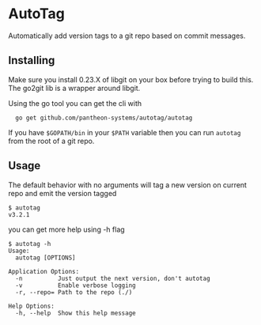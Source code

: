 # AutoTag

Automatically add version tags to a git repo based on commit messages.

Installing
------
Make sure you install 0.23.X of libgit on your box before trying to build this. The go2git lib is a wrapper around libgit.

Using the go tool you can get the cli with
```
  go get github.com/pantheon-systems/autotag/autotag

```

If you have `$GOPATH/bin` in your `$PATH` variable then you can run `autotag`  from the root of a git repo.


Usage
------
The default behavior with no arguments will tag a new version on current repo and emit the version tagged
```
$ autotag
v3.2.1
```

you can get more help using -h flag
```
$ autotag -h
Usage:
  autotag [OPTIONS]

Application Options:
  -n          Just output the next version, don't autotag
  -v          Enable verbose logging
  -r, --repo= Path to the repo (./)

Help Options:
  -h, --help  Show this help message
```
